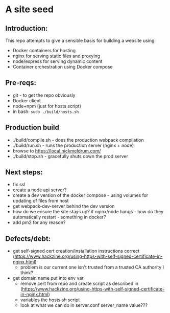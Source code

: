 # A site seed

## Introduction:

This repo attempts to give a sensible basis for building a website using:

 * Docker containers for hosting
 * nginx for serving static files and proxying
 * node/express for serving dynamic content
 * Container orchestration using Docker compose

## Pre-reqs:
 * git - to get the repo obviously
 * Docker client
 * node+npm (just for hosts script)
 * in bash: `sudo ./build/hosts.sh`

## Production build
 * ./build/compile.sh - does the production webpack compilation
 * ./build/run.sh - runs the production server (nginx + node)
 * browse to https://local.nickmeldrum.com/
 * ./build/stop.sh - gracefully shuts down the prod server

## Next steps:
 * fix ssl
 * create a node api server?
 * create a dev version of the docker compose - using volumes for updating of files from host
 * get webpack-dev-server behind the dev version
 * how do we ensure the site stays up? if nginx/node hangs - how do they automatically restart - something in docker?
 * add pm2 for any reason?

## Defects/debt:
 * get self-signed cert creation/installation instructions correct (https://www.hackzine.org/using-https-with-self-signed-certificate-in-nginx.html)
   * problem is our current one isn't trusted from a trusted CA authority I think?
 * get domain name put into env var
   * remove cert from repo and create script as described in (https://www.hackzine.org/using-https-with-self-signed-certificate-in-nginx.html)
   * variables the hosts.sh script
   * look at what we can do in server.conf server_name value??? 
